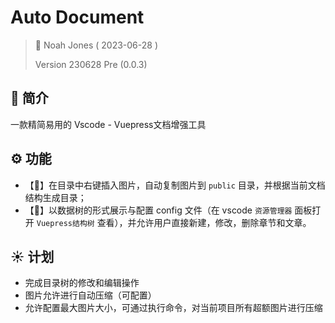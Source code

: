 # Auto Document <!-- omit in toc -->

> 🍉 Noah Jones ( 2023-06-28 )
>
> Version 230628 Pre (0.0.3)

## 🍵 简介

一款精简易用的 Vscode - Vuepress文档增强工具

## ⚙️ 功能

- 【🌻】在目录中右键插入图片，自动复制图片到 `public` 目录，并根据当前文档结构生成目录；
- 【🌹】以数据树的形式展示与配置 config 文件（在 vscode `资源管理器` 面板打开 `Vuepress结构树` 查看），并允许用户直接新建，修改，删除章节和文章。

## ☀️ 计划

- 完成目录树的修改和编辑操作
- 图片允许进行自动压缩（可配置）
- 允许配置最大图片大小，可通过执行命令，对当前项目所有超额图片进行压缩